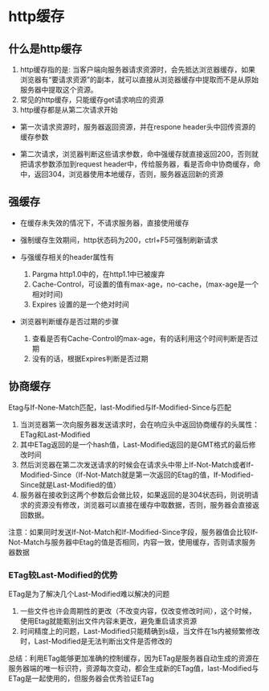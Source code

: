 # http缓存

## 什么是http缓存

1. http缓存指的是: 当客户端向服务器请求资源时，会先抵达浏览器缓存，如果浏览器有“要请求资源”的副本，就可以直接从浏览器缓存中提取而不是从原始服务器中提取这个资源。
2. 常见的http缓存，只能缓存get请求响应的资源
3. http缓存都是从第二次请求开始

- 第一次请求资源时，服务器返回资源，并在respone header头中回传资源的缓存参数

- 第二次请求，浏览器判断这些请求参数，命中强缓存就直接返回200，否则就把请求参数添加到request header中，传给服务器，看是否命中协商缓存，命中，返回304，浏览器使用本地缓存，否则，服务器返回新的资源

## 强缓存

- 在缓存未失效的情况下，不请求服务器，直接使用缓存
- 强制缓存生效期间，http状态码为200，ctrl+F5可强制刷新请求
- 与强缓存相关的header属性有
  1. Pargma  http1.0中的，在http1.1中已被废弃
  2. Cache-Control，可设置的值有max-age，no-cache，(max-age是一个相对时间)
  3. Expires 设置的是一个绝对时间

- 浏览器判断缓存是否过期的步骤
  1. 查看是否有Cache-Control的max-age，有的话利用这个时间判断是否过期
  2. 没有的话，根据Expires判断是否过期

## 协商缓存

Etag与If-None-Match匹配，last-Modified与If-Modified-Since与匹配

1. 当浏览器第一次向服务器发送请求时，会在响应头中返回协商缓存的头属性：ETag和Last-Modified
2. 其中ETag返回的是一个hash值，Last-Modified返回的是GMT格式的最后修改时间
3. 然后浏览器在第二次发送请求的时候会在请求头中带上If-Not-Match或者If-Modified-Since（If-Not-Match就是第一次返回的Etag的值，If-Modified-Since就是Last-Modified的值）
4. 服务器在接收到这两个参数后会做比较，如果返回的是304状态码，则说明请求的资源没有修改，浏览器可以直接在缓存中取数据，否则，服务器会直接返回数据。

注意：如果同时发送If-Not-Match和If-Modified-Since字段，服务器值会比较If-Not-Match与服务器中Etag的值是否相同，内容一致，使用缓存，否则请求服务器数据

### ETag较Last-Modified的优势

ETag是为了解决几个Last-Modified难以解决的问题

1. 一些文件也许会周期性的更改（不改变内容，仅改变修改时间），这个时候，使用Etag就能甄别出文件内容未更改，避免重启请求资源
2. 时间精度上的问题，Last-Modified只能精确到s级，当文件在1s内被频繁修改时，Last-Modified是无法判断出文件是否修改的

总结：利用ETag能够更加准确的控制缓存，因为ETag是服务器自动生成的资源在服务器端的唯一标识符，资源每次变动，都会生成新的ETag值，last-Modified与ETag是一起使用的，但服务器会优秀验证ETag